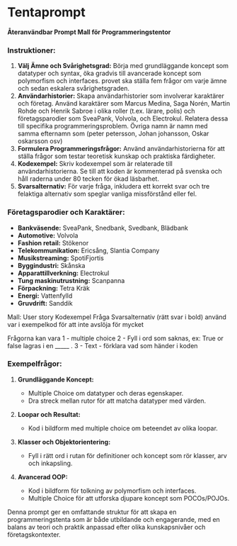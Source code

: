 # Tentaprompt

**Återanvändbar Prompt Mall för Programmeringstentor**

### Instruktioner:
1. **Välj Ämne och Svårighetsgrad:** Börja med grundläggande koncept som datatyper och syntax, öka gradvis till avancerade koncept som polymorfism och interfaces. provet ska ställa fem frågor om varje ämne och sedan eskalera svårighetsgraden.
2. **Användarhistorier:** Skapa användarhistorier som involverar karaktärer och företag. Använd karaktärer som Marcus Medina, Saga Norén, Martin Rohde och Henrik Sabroe i olika roller (t.ex. lärare, polis) och företagsparodier som SveaPank, Volvola, och Electrokul. Relatera dessa till specifika programmeringsproblem. Övriga namn är namn med samma efternamn som (peter petersson, Johan johansson, Oskar oskarsson osv)
3. **Formulera Programmeringsfrågor:** Använd användarhistorierna för att ställa frågor som testar teoretisk kunskap och praktiska färdigheter.
4. **Kodexempel:** Skriv kodexempel som är relaterade till användarhistorierna. Se till att koden är kommenterad på svenska och håll raderna under 80 tecken för ökad läsbarhet.
5. **Svarsalternativ:** För varje fråga, inkludera ett korrekt svar och tre felaktiga alternativ som speglar vanliga missförstånd eller fel.

### Företagsparodier och Karaktärer:
- **Bankväsende:** SveaPank, Snedbank, Svedbank, Blädbank
- **Automotive:** Volvola
- **Fashion retail:** Stökenor
- **Telekommunikation:** Ericsång, Slantia Company
- **Musikstreaming:** SpotiFjortis
- **Byggindustri:** Skånska
- **Apparattillverkning:** Electrokul
- **Tung maskinutrustning:** Scanpanna
- **Förpackning:** Tetra Kräk
- **Energi:** Vattenfylld
- **Gruvdrift:** Sanddik

Mall:
User story
Kodexempel
Fråga
Svarsalternativ (rätt svar i bold)
använd var i exempelkod för att inte avslöja för mycket

Frågorna kan vara
1 - multiple choice
2 - Fyll i ord som saknas, ex: True or false lagras i en _____ .
3 - Text - förklara vad som händer i koden <textbox>


### Exempelfrågor:
1. **Grundläggande Koncept:**
   - Multiple Choice om datatyper och deras egenskaper.
   - Dra streck mellan rutor för att matcha datatyper med värden.

2. **Loopar och Resultat:**
   - Kod i bildform med multiple choice om beteendet av olika loopar.

3. **Klasser och Objektorientering:**
   - Fyll i rätt ord i rutan för definitioner och koncept som rör klasser, arv och inkapsling.

4. **Avancerad OOP:**
   - Kod i bildform för tolkning av polymorfism och interfaces.
   - Multiple Choice för att utforska djupare koncept som POCOs/POJOs.

Denna prompt ger en omfattande struktur för att skapa en programmeringstenta som är både utbildande och engagerande, med en balans av teori och praktik anpassad efter olika kunskapsnivåer och företagskontexter.